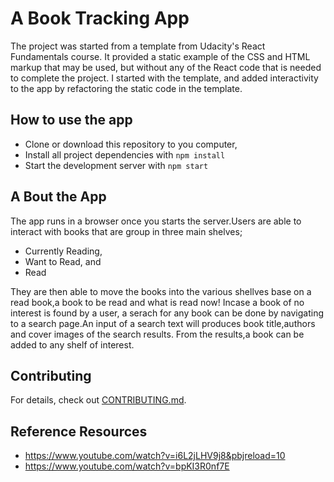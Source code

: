 # A Book Tracking App

The project was started from a template from Udacity's React Fundamentals course. It provided a static example of the CSS and HTML markup that may be used, but without any of the React code that is needed to complete the project. I started with the template, and added interactivity to the app by refactoring the static code in the template.

## How to use the app

* Clone or download this repository to you computer,
* Install all project dependencies with `npm install`
* Start the development server with `npm start`

## A Bout the App

The app runs in a browser once you starts the server.Users are able to interact with books that are group in three main shelves;

* Currently Reading,
* Want to Read, and
* Read

They are then able to move the books into the various shellves base on a read book,a book to be read and what is read now!
Incase a book of no interest is found by a user, a serach for any book can be done by navigating to a search page.An input of a search text will produces book title,authors and cover images of the search results. From the results,a book can be added to any shelf of interest.


## Contributing

For details, check out [CONTRIBUTING.md](CONTRIBUTING.md).

## Reference Resources

* https://www.youtube.com/watch?v=i6L2jLHV9j8&pbjreload=10
* https://www.youtube.com/watch?v=bpKI3R0nf7E
